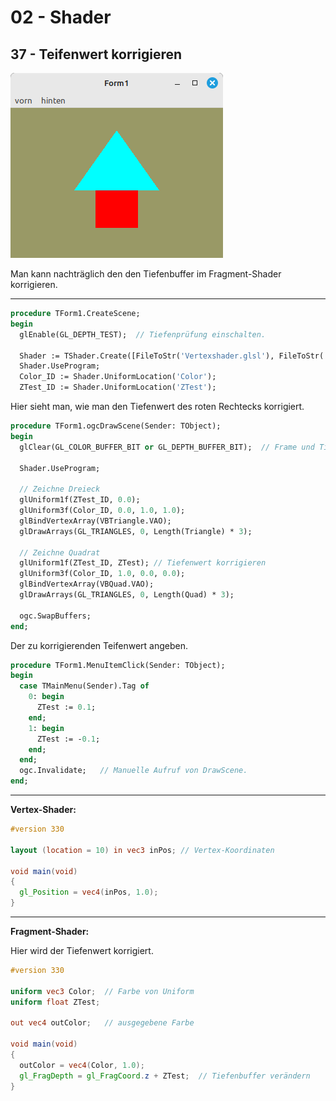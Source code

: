 # 02 - Shader
## 37 - Teifenwert korrigieren

![image.png](image.png)

Man kann nachträglich den den Tiefenbuffer im Fragment-Shader korrigieren.

---

```pascal
procedure TForm1.CreateScene;
begin
  glEnable(GL_DEPTH_TEST);  // Tiefenprüfung einschalten.

  Shader := TShader.Create([FileToStr('Vertexshader.glsl'), FileToStr('Fragmentshader.glsl')]);
  Shader.UseProgram;
  Color_ID := Shader.UniformLocation('Color');
  ZTest_ID := Shader.UniformLocation('ZTest');
```

Hier sieht man, wie man den Tiefenwert des roten Rechtecks korrigiert.

```pascal
procedure TForm1.ogcDrawScene(Sender: TObject);
begin
  glClear(GL_COLOR_BUFFER_BIT or GL_DEPTH_BUFFER_BIT);  // Frame und Tiefen-Puffer löschen.

  Shader.UseProgram;

  // Zeichne Dreieck
  glUniform1f(ZTest_ID, 0.0);
  glUniform3f(Color_ID, 0.0, 1.0, 1.0);
  glBindVertexArray(VBTriangle.VAO);
  glDrawArrays(GL_TRIANGLES, 0, Length(Triangle) * 3);

  // Zeichne Quadrat
  glUniform1f(ZTest_ID, ZTest); // Tiefenwert korrigieren
  glUniform3f(Color_ID, 1.0, 0.0, 0.0);
  glBindVertexArray(VBQuad.VAO);
  glDrawArrays(GL_TRIANGLES, 0, Length(Quad) * 3);

  ogc.SwapBuffers;
end;

```

Der zu korrigierenden Teifenwert angeben.

```pascal
procedure TForm1.MenuItemClick(Sender: TObject);
begin
  case TMainMenu(Sender).Tag of
    0: begin
      ZTest := 0.1;
    end;
    1: begin
      ZTest := -0.1;
    end;
  end;
  ogc.Invalidate;   // Manuelle Aufruf von DrawScene.
end;

```


---
**Vertex-Shader:**

```glsl
#version 330

layout (location = 10) in vec3 inPos; // Vertex-Koordinaten

void main(void)
{
  gl_Position = vec4(inPos, 1.0);
}

```


---
**Fragment-Shader:**

Hier wird der Tiefenwert korrigiert.

```glsl
#version 330

uniform vec3 Color;  // Farbe von Uniform
uniform float ZTest;

out vec4 outColor;   // ausgegebene Farbe

void main(void)
{
  outColor = vec4(Color, 1.0);
  gl_FragDepth = gl_FragCoord.z + ZTest;  // Tiefenbuffer verändern
}

```



